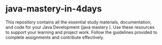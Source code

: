 # java-mastery-in-4days
This repository contains all the essential study materials, documentation, and code for your Java Development (java mastery ). Use these resources to support your learning and project work. Follow the guidelines provided to complete assignments and contribute effectively.
